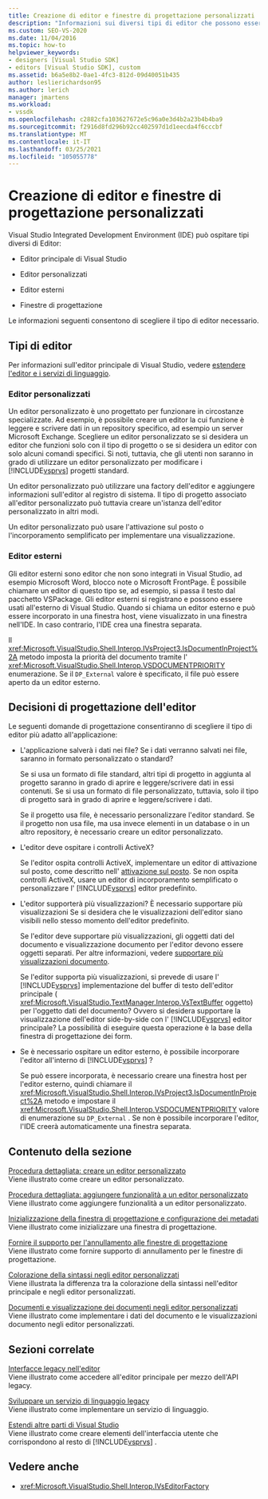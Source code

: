 ```yaml
---
title: Creazione di editor e finestre di progettazione personalizzati | Microsoft Docs
description: "Informazioni sui diversi tipi di editor che possono essere ospitati dall'IDE di Visual Studio: editor principale, editor personalizzati, editor esterni e finestre di progettazione."
ms.custom: SEO-VS-2020
ms.date: 11/04/2016
ms.topic: how-to
helpviewer_keywords:
- designers [Visual Studio SDK]
- editors [Visual Studio SDK], custom
ms.assetid: b6a5e8b2-0ae1-4fc3-812d-09d40051b435
author: leslierichardson95
ms.author: lerich
manager: jmartens
ms.workload:
- vssdk
ms.openlocfilehash: c2882cfa103627672e5c96a0e3d4b2a23b4b4ba9
ms.sourcegitcommit: f2916d8fd296b92cc402597d1d1eecda4f6cccbf
ms.translationtype: MT
ms.contentlocale: it-IT
ms.lasthandoff: 03/25/2021
ms.locfileid: "105055778"
---
```

# <a name="create-custom-editors-and-designers"></a>Creazione di editor e finestre di progettazione personalizzati

Visual Studio Integrated Development Environment (IDE) può ospitare tipi diversi di Editor:

- Editor principale di Visual Studio

- Editor personalizzati

- Editor esterni

- Finestre di progettazione

Le informazioni seguenti consentono di scegliere il tipo di editor necessario.

## <a name="types-of-editor"></a>Tipi di editor

Per informazioni sull'editor principale di Visual Studio, vedere [estendere l'editor e i servizi di linguaggio](../extensibility/extending-the-editor-and-language-services.md).

### <a name="custom-editors"></a>Editor personalizzati
 Un editor personalizzato è uno progettato per funzionare in circostanze specializzate. Ad esempio, è possibile creare un editor la cui funzione è leggere e scrivere dati in un repository specifico, ad esempio un server Microsoft Exchange. Scegliere un editor personalizzato se si desidera un editor che funzioni solo con il tipo di progetto o se si desidera un editor con solo alcuni comandi specifici. Si noti, tuttavia, che gli utenti non saranno in grado di utilizzare un editor personalizzato per modificare i [!INCLUDE[vsprvs](../code-quality/includes/vsprvs_md.md)] progetti standard.

 Un editor personalizzato può utilizzare una factory dell'editor e aggiungere informazioni sull'editor al registro di sistema. Il tipo di progetto associato all'editor personalizzato può tuttavia creare un'istanza dell'editor personalizzato in altri modi.

 Un editor personalizzato può usare l'attivazione sul posto o l'incorporamento semplificato per implementare una visualizzazione.

### <a name="external-editors"></a>Editor esterni
 Gli editor esterni sono editor che non sono integrati in Visual Studio, ad esempio Microsoft Word, blocco note o Microsoft FrontPage. È possibile chiamare un editor di questo tipo se, ad esempio, si passa il testo dal pacchetto VSPackage. Gli editor esterni si registrano e possono essere usati all'esterno di Visual Studio. Quando si chiama un editor esterno e può essere incorporato in una finestra host, viene visualizzato in una finestra nell'IDE. In caso contrario, l'IDE crea una finestra separata.

 Il <xref:Microsoft.VisualStudio.Shell.Interop.IVsProject3.IsDocumentInProject%2A> metodo imposta la priorità del documento tramite l' <xref:Microsoft.VisualStudio.Shell.Interop.VSDOCUMENTPRIORITY> enumerazione. Se il `DP_External` valore è specificato, il file può essere aperto da un editor esterno.

## <a name="editor-design-decisions"></a>Decisioni di progettazione dell'editor
 Le seguenti domande di progettazione consentiranno di scegliere il tipo di editor più adatto all'applicazione:

- L'applicazione salverà i dati nei file? Se i dati verranno salvati nei file, saranno in formato personalizzato o standard?

   Se si usa un formato di file standard, altri tipi di progetto in aggiunta al progetto saranno in grado di aprire e leggere/scrivere dati in essi contenuti. Se si usa un formato di file personalizzato, tuttavia, solo il tipo di progetto sarà in grado di aprire e leggere/scrivere i dati.

   Se il progetto usa file, è necessario personalizzare l'editor standard. Se il progetto non usa file, ma usa invece elementi in un database o in un altro repository, è necessario creare un editor personalizzato.

- L'editor deve ospitare i controlli ActiveX?

   Se l'editor ospita controlli ActiveX, implementare un editor di attivazione sul posto, come descritto nell' [attivazione sul posto](/previous-versions/visualstudio/visual-studio-2015/misc/in-place-activation?preserve-view=true&view=vs-2015). Se non ospita controlli ActiveX, usare un editor di incorporamento semplificato o personalizzare l' [!INCLUDE[vsprvs](../code-quality/includes/vsprvs_md.md)] editor predefinito.

- L'editor supporterà più visualizzazioni? È necessario supportare più visualizzazioni Se si desidera che le visualizzazioni dell'editor siano visibili nello stesso momento dell'editor predefinito.

   Se l'editor deve supportare più visualizzazioni, gli oggetti dati del documento e visualizzazione documento per l'editor devono essere oggetti separati. Per altre informazioni, vedere [supportare più visualizzazioni documento](../extensibility/supporting-multiple-document-views.md).

   Se l'editor supporta più visualizzazioni, si prevede di usare l' [!INCLUDE[vsprvs](../code-quality/includes/vsprvs_md.md)] implementazione del buffer di testo dell'editor principale ( <xref:Microsoft.VisualStudio.TextManager.Interop.VsTextBuffer> oggetto) per l'oggetto dati del documento? Ovvero si desidera supportare la visualizzazione dell'editor side-by-side con l' [!INCLUDE[vsprvs](../code-quality/includes/vsprvs_md.md)] editor principale? La possibilità di eseguire questa operazione è la base della finestra di progettazione dei form.

- Se è necessario ospitare un editor esterno, è possibile incorporare l'editor all'interno di [!INCLUDE[vsprvs](../code-quality/includes/vsprvs_md.md)] ?

   Se può essere incorporata, è necessario creare una finestra host per l'editor esterno, quindi chiamare il <xref:Microsoft.VisualStudio.Shell.Interop.IVsProject3.IsDocumentInProject%2A> metodo e impostare il <xref:Microsoft.VisualStudio.Shell.Interop.VSDOCUMENTPRIORITY> valore di enumerazione su `DP_External` . Se non è possibile incorporare l'editor, l'IDE creerà automaticamente una finestra separata.

## <a name="in-this-section"></a>Contenuto della sezione

[Procedura dettagliata: creare un editor personalizzato](../extensibility/walkthrough-creating-a-custom-editor.md)\
Viene illustrato come creare un editor personalizzato.

[Procedura dettagliata: aggiungere funzionalità a un editor personalizzato](../extensibility/walkthrough-adding-features-to-a-custom-editor.md)\
Viene illustrato come aggiungere funzionalità a un editor personalizzato.

[Inizializzazione della finestra di progettazione e configurazione dei metadati](../extensibility/designer-initialization-and-metadata-configuration.md)\
Viene illustrato come inizializzare una finestra di progettazione.

[Fornire il supporto per l'annullamento alle finestre di progettazione](../extensibility/supplying-undo-support-to-designers.md)\
Viene illustrato come fornire supporto di annullamento per le finestre di progettazione.

[Colorazione della sintassi negli editor personalizzati](../extensibility/syntax-coloring-in-custom-editors.md)\
Viene illustrata la differenza tra la colorazione della sintassi nell'editor principale e negli editor personalizzati.

[Documenti e visualizzazione dei documenti negli editor personalizzati](../extensibility/document-data-and-document-view-in-custom-editors.md)\
Viene illustrato come implementare i dati del documento e le visualizzazioni documento negli editor personalizzati.

## <a name="related-sections"></a>Sezioni correlate

[Interfacce legacy nell'editor](/previous-versions/visualstudio/visual-studio-2015/extensibility/legacy-interfaces-in-the-editor?preserve-view=true&view=vs-2015)\
Viene illustrato come accedere all'editor principale per mezzo dell'API legacy.

[Sviluppare un servizio di linguaggio legacy](../extensibility/internals/developing-a-legacy-language-service.md)\
Viene illustrato come implementare un servizio di linguaggio.

[Estendi altre parti di Visual Studio](../extensibility/extending-other-parts-of-visual-studio.md)\
Viene illustrato come creare elementi dell'interfaccia utente che corrispondono al resto di [!INCLUDE[vsprvs](../code-quality/includes/vsprvs_md.md)] .

## <a name="see-also"></a>Vedere anche

- <xref:Microsoft.VisualStudio.Shell.Interop.IVsEditorFactory>
